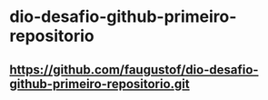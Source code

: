 # dio-desafio-github-primeiro-repositorio

## https://github.com/faugustof/dio-desafio-github-primeiro-repositorio.git
